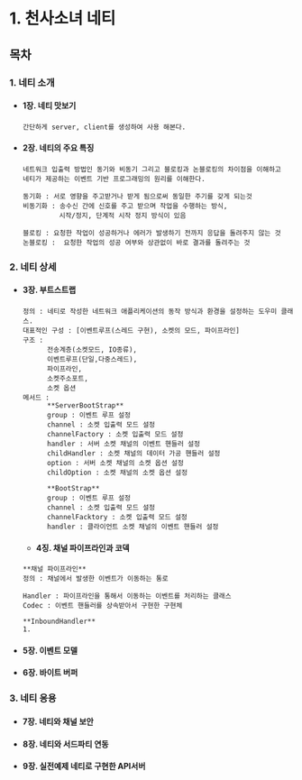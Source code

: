 # 1. 천사소녀 네티

## 목차

### 1. 네티 소개

- #### 1장. 네티 맛보기
  ```
  간단하게 server, client를 생성하여 사용 해본다.
  ```
- #### 2장. 네티의 주요 특징

  ```
  네트워크 입출력 방법인 동기와 비동기 그리고 블로킹과 논블로킹의 차이점을 이해하고
  네티가 제공하는 이벤트 기반 프로그래밍의 원리를 이해한다.
  
  동기화 : 서로 영향을 주고받거나 받게 됨으로써 동일한 주기를 갖게 되는것
  비동기화 : 송수신 간에 신호를 주고 받으며 작업을 수행하는 방식,
           시작/정지, 단계적 시작 정지 방식이 있음 
  
  블로킹 : 요청한 작업이 성공하거나 에러가 발생하기 전까지 응답을 돌려주지 않는 것
  논블로킹 :  요청한 작업의 성공 여부와 상관없이 바로 결과를 돌려주는 것
  ```

### 2. 네티 상세

- #### 3장. 부트스트랩
  ```
  정의 : 네티로 작성한 네트워크 애플리케이션의 동작 방식과 환경을 설정하는 도우미 클래스.
  대표적인 구성 : [이벤트루프(스레드 구현), 소켓의 모드, 파이프라인]
  구조 : 
        전송계층(소켓모드, IO종류),
        이벤트루프(단일,다중스레드), 
        파이프라인, 
        소켓주소포트, 
        소켓 옵션
  메서드 : 
        **ServerBootStrap**
        group : 이벤트 루프 설정
        channel : 소켓 입출력 모드 설정
        channelFactory : 소켓 입출력 모드 설정
        handler : 서버 소켓 채널의 이벤트 핸들러 설정
        childHandler : 소켓 채널의 데이터 가공 핸들러 설정
        option : 서버 소켓 채널의 소켓 옵션 설정
        childOption : 소켓 채널의 소켓 옵션 설정
  
        **BootStrap**
        group : 이벤트 루프 설정
        channel : 소켓 입출력 모드 설정
        channelFacktory : 소켓 입출력 모드 설정
        handler : 클라이언트 소켓 채널의 이벤트 핸들러 설정
  ```
  - #### 4징. 채널 파이프라인과 코덱
  ```
  **채널 파이프라인**
  정의 : 채널에서 발생한 이벤트가 이동하는 통로
  
  Handler : 파이프라인을 통해서 이동하는 이벤트를 처리하는 클래스
  Codec : 이벤트 핸들러를 상속받아서 구현한 구현체
  
  **InboundHandler**
  1. 
  ```
- #### 5장. 이벤트 모델
- #### 6장. 바이트 버퍼

### 3. 네티 응용

- #### 7장. 네티와 채널 보안
- #### 8장. 네티와 서드파티 연동
- #### 9장. **실전예제** 네티로 구현한 API서버
